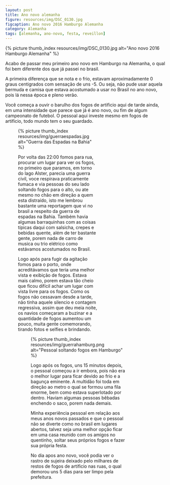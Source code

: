 ```yaml
---
layout: post
title: Ano novo alemanha
figure: resources/img/DSC_0130.jpg
figcaption: Ano novo 2016 Hamburgo Alemanha
category: Alemanha
tags: [alemanha, ano-novo, festa, reveillon]
---
```


{% picture thumb_index resources/img/DSC_0130.jpg alt="Ano novo 2016 Hamburgo Alemanha" %}

Acabo de passar meu primeiro ano novo em Hamburgo na Alemanha, o qual foi bem diferente dos que já passei no brasil.

A primeira diferença que se nota e o frio, estavam aproximadamente 0 graus centigrados com sensação de uns -5. Ou seja, não pude usar aquela bermuda e camisa que estava acostumado a usar no Brasil no ano novo, pois lá nessa época e pleno verão.

Você começa a ouvir o barulho dos fogos de artificio aqui de tarde ainda, em uma intensidade que parece que já é ano novo, ou fim de algum campeonato de futebol. O pessoal aqui investe mesmo em fogos de artificio, todo mundo tem o seu guardado.<!--more--><figure id="attachment_59" style="width: 250px" class="wp-caption alignright">
<!--more-->
{% picture thumb_index resources/img/guerraespadas.jpg alt="Guerra das Espadas na Bahia" %}

Por volta das 22:00 fomos para rua, procurar um lugar para ver os fogos, no primeiro que paramos, em torno do lago Alster, parecia uma guerra civil, voce respirava praticamente fumaca e via pessoas do seu lado soltando fogos para o alto, ou ate mesmo no chão em direção a quem esta distraído, isto me lembrou bastante uma reportagem que vi no brasil a respeito da guerra de espadas na Bahia. Também havia algumas barraquinhas com as coisas típicas daqui com salsicha, crepes e bebidas quente, além de ter bastante gente, porem nada de carro de musica ou trio elétrico como estávamos acostumados no Brasil.

Logo após para fugir da agitação fomos para o porto, onde acreditávamos que teria uma melhor vista e exibição de fogos. Estava mais calmo, porem estava tão cheio que ficou difícil achar um lugar com vista livre para os fogos. Como os fogos não cessavam desde a tarde, não tinha aquele silencio e contagem regressiva, assim que deu meia noite, os navios começaram a buzinar e a quantidade de fogos aumentou um pouco, muita gente comemorando, tirando fotos e selfies e brindando.<figure id="attachment_60" style="width: 300px" class="wp-caption alignright">

{% picture thumb_index resources/img/guerrahamburg.png alt="Pessoal soltando fogos em Hamburgo" %}

Logo após os fogos, uns 15 minutos depois, o pessoal começou a ir embora, pois não era o melhor lugar para ficar devido ao frio e a bagunça eminente. A multidão foi toda em direção ao metro o qual se formou uma fila enorme, bem como estava superlotado por dentro. Haviam algumas pessoas bêbadas enchendo o saco, porem nada demais.

Minha experiência pessoal em relação aos meus anos novos passados e que o pessoal não se diverte como no brasil em lugares abertos, talvez seja uma melhor opção ficar em uma casa reunido com os amigos no quentinho, soltar seus próprios fogos e fazer sua própria festa.

No dia apos ano novo, você podia ver o rastro de sujeira deixado pelo milhares de restos de fogos de artificio nas ruas, o qual demorou uns 5 dias para ser limpo pela prefeitura.

